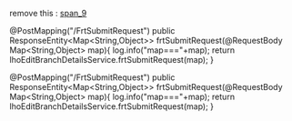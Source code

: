 remove this : [span_9](start_span)

 @PostMapping("/FrtSubmitRequest")
    public ResponseEntity<Map<String,Object>> frtSubmitRequest(@RequestBody  Map<String,Object> map){
        log.info("map==="+map);
        return lhoEditBranchDetailsService.frtSubmitRequest(map);
    }

   @PostMapping("/FrtSubmitRequest")
    public ResponseEntity<Map<String,Object>> frtSubmitRequest(@RequestBody  Map<String,Object> map){
        log.info("map==="+map);
        return lhoEditBranchDetailsService.frtSubmitRequest(map);
    }
